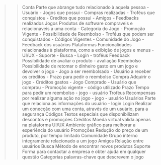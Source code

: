 >> Conta
	Parte que abrange tudo relacionado à aquela pessoa
	- Usuário
	- Jogos que possui
	- Compras realizadas
	- Troféus que conquistou
	- Creditos que possui
	- Amigos
	- Feedbacks realizados
>> Jogos
	Produtos de software compraveis e relacionaveis a uma conta
	- Categoria do Jogo
	- Promoção Vigente
	- Possibilidade de Reembolso
	- Troféus que podem ser conquistados
	- Códigos Vigentes
	- Comunidade do Jogo
	- Feedback dos usuários
>> Plataformas
	Funcionalidades relacionadas à plataforma, como a exibição de jogos e menus
	- UI/UX
	- Suporte
	- Busca
	- Login
	- troféus
>> Feedback
	Possibilidade de avaliar o produto 
	- avaliação
>> Reembolso
	Possibilidade de retomar o dinheiro gasto em um jogo e devolver o jogo
	- Jogo a ser reembolsado
	- Usuário a receber os créditos
	- Prazo para pedir o reembolso
>> Compra
	Adquirir o jogo
	- Créditos gastos
	- Jogo Comprado
	- Usuário que comprou
	- Promoção vigente
	- código utilizado
>> Prazo
	Tempo para pedir um reembolso
	- jogo
	- usuário
>> Troféus
	Recompensas por realizar alguma ação no jogo
	- jogo
	- usuário
>> Usuários
	Parte que relaciona as informações do usuário
	- login
>> Login
	Realizar um conecção com uma conta, através de um usuário, para a segurança
>> Códigos
	Textos especiais que disponibilizam descontos e promoções
>> Créditos
	Moeda virtual valida apenas na plataforma
>> UI/UX
	Ambiente gráfico para melhorar a experiência do usuário
>> Promoções
	Redução do preço de um produto, por tempo limitado
>> Comunidade
	Grupo interno integramente relacionado a um jogo
>> Amigos
	Relação entre usuários
>> Busca
	Método de encontrar novos produtos
>> Suporte
	Forma para contactar a empresa e obter ajuda em qualquer questão
>> Categorias 
	palavras-chave que descrevem o jogo
